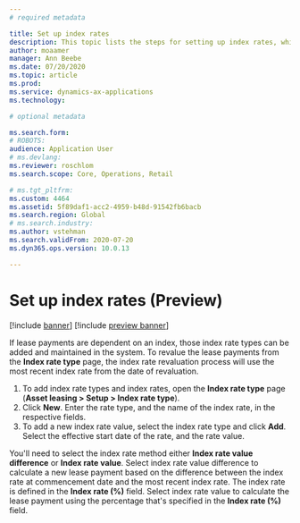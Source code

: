```yaml
---
# required metadata

title: Set up index rates
description: This topic lists the steps for setting up index rates, which are needed if your organization associates lease payment amounts with a set of index rates.  
author: moaamer
manager: Ann Beebe
ms.date: 07/20/2020
ms.topic: article
ms.prod: 
ms.service: dynamics-ax-applications
ms.technology: 

# optional metadata

ms.search.form: 
# ROBOTS: 
audience: Application User
# ms.devlang: 
ms.reviewer: roschlom
ms.search.scope: Core, Operations, Retail

# ms.tgt_pltfrm: 
ms.custom: 4464
ms.assetid: 5f89daf1-acc2-4959-b48d-91542fb6bacb
ms.search.region: Global
# ms.search.industry: 
ms.author: vstehman
ms.search.validFrom: 2020-07-20
ms.dyn365.ops.version: 10.0.13

---
```


# Set up index rates (Preview)

[!include [banner](../includes/banner.md)]
[!include [preview banner](../includes/preview-banner.md)]

If lease payments are dependent on an index, those index rate types can be added and maintained in the system. To revalue the lease payments from the **Index rate type** page, the index rate revaluation process will use the most recent index rate from the date of revaluation.

1. To add index rate types and index rates, open the **Index rate type** page (**Asset leasing > Setup > Index rate type**).
2. Click **New**. Enter the rate type, and the name of the index rate, in the respective fields.
3. To add a new index rate value, select the index rate type and click **Add**. Select the effective start date of the rate, and the rate value.

You'll need to select the index rate method either **Index rate value difference** or **Index rate value**. Select index rate value difference to calculate a new lease payment based on the difference between the index rate at commencement date and the most recent index rate. The index rate is defined in the **Index rate (%)** field. Select index rate value to calculate the lease payment using the percentage that's specified in the **Index rate (%)** field.
